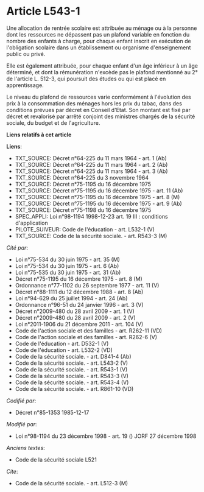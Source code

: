 # Article L543-1

Une allocation de rentrée scolaire est attribuée au ménage ou à la personne dont les ressources ne dépassent pas un plafond
variable en fonction du nombre des enfants à charge, pour chaque enfant inscrit en exécution de l'obligation scolaire dans un
établissement ou organisme d'enseignement public ou privé.

Elle est également attribuée, pour chaque enfant d'un âge inférieur à un âge déterminé, et dont la rémunération n'excède pas
le plafond mentionné au 2° de l'article L. 512-3, qui poursuit des études ou qui est placé en apprentissage.

Le niveau du plafond de ressources varie conformément à l'évolution des prix à la consommation des ménages hors les prix du
tabac, dans des conditions prévues par décret en Conseil d'Etat. Son montant est fixé par décret et revalorisé par arrêté
conjoint des ministres chargés de la sécurité sociale, du budget et de l'agriculture.

**Liens relatifs à cet article**

**Liens**:

  - TXT_SOURCE: Décret n°64-225 du 11 mars 1964 - art. 1 (Ab)
  - TXT_SOURCE: Décret n°64-225 du 11 mars 1964 - art. 2 (Ab)
  - TXT_SOURCE: Décret n°64-225 du 11 mars 1964 - art. 3 (Ab)
  - TXT_SOURCE: Décret n°64-225 du 3 novembre 1964
  - TXT_SOURCE: Décret n°75-1195 du 16 décembre 1975
  - TXT_SOURCE: Décret n°75-1195 du 16 décembre 1975 - art. 11 (Ab)
  - TXT_SOURCE: Décret n°75-1195 du 16 décembre 1975 - art. 8 (M)
  - TXT_SOURCE: Décret n°75-1195 du 16 décembre 1975 - art. 9 (Ab)
  - TXT_SOURCE: Décret n°75-1198 du 16 décembre 1975
  - SPEC_APPLI: Loi n°98-1194 1998-12-23 art. 19 III : conditions d'application
  - PILOTE_SUIVEUR: Code de l'éducation - art. L532-1 (V)
  - TXT_SOURCE: Code de la sécurité sociale. - art. R543-3 (M)

_Cité par_:

  - Loi n°75-534 du 30 juin 1975 - art. 35 (M)
  - Loi n°75-534 du 30 juin 1975 - art. 6 (Ab)
  - Loi n°75-535 du 30 juin 1975 - art. 31 (Ab)
  - Décret n°75-1195 du 16 décembre 1975 - art. 8 (M)
  - Ordonnance n°77-1102 du 26 septembre 1977 - art. 11 (V)
  - Décret n°88-1111 du 12 décembre 1988 - art. 8 (Ab)
  - Loi n°94-629 du 25 juillet 1994 - art. 24 (Ab)
  - Ordonnance n°96-51 du 24 janvier 1996 - art. 3 (V)
  - Décret n°2009-480 du 28 avril 2009 - art. 1 (V)
  - Décret n°2009-480 du 28 avril 2009 - art. 2 (V)
  - Loi n°2011-1906 du 21 décembre 2011 - art. 104 (V)
  - Code de l'action sociale et des familles - art. R262-11 (VD)
  - Code de l'action sociale et des familles - art. R262-6 (V)
  - Code de l'éducation - art. D532-1 (V)
  - Code de l'éducation - art. L532-2 (VD)
  - Code de la sécurité sociale. - art. D841-4 (Ab)
  - Code de la sécurité sociale. - art. L543-2 (V)
  - Code de la sécurité sociale. - art. R543-1 (V)
  - Code de la sécurité sociale. - art. R543-3 (V)
  - Code de la sécurité sociale. - art. R543-4 (V)
  - Code de la sécurité sociale. - art. R861-10 (VD)

_Codifié par_:

  - Décret n°85-1353 1985-12-17

_Modifié par_:

  - Loi n°98-1194 du 23 décembre 1998 - art. 19 () JORF 27 décembre 1998

_Anciens textes_:

  - Code de la sécurité sociale L521

_Cite_:

  - Code de la sécurité sociale. - art. L512-3 (M)
